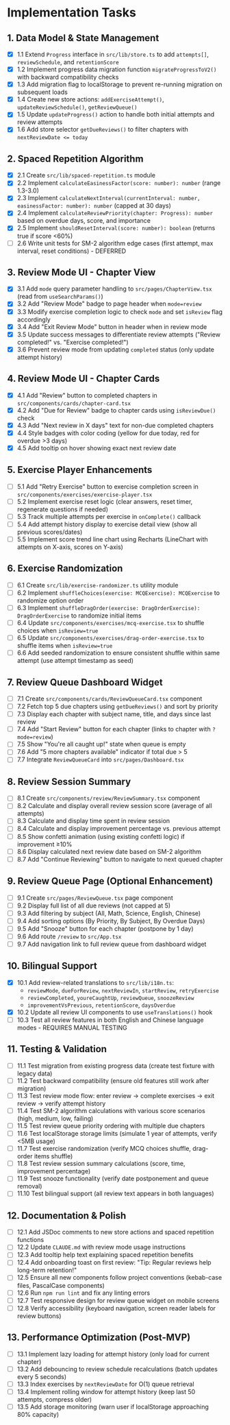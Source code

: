 # Implementation Tasks

## 1. Data Model & State Management

- [x] 1.1 Extend `Progress` interface in `src/lib/store.ts` to add `attempts[]`, `reviewSchedule`, and `retentionScore`
- [x] 1.2 Implement progress data migration function `migrateProgressToV2()` with backward compatibility checks
- [x] 1.3 Add migration flag to localStorage to prevent re-running migration on subsequent loads
- [x] 1.4 Create new store actions: `addExerciseAttempt()`, `updateReviewSchedule()`, `getReviewQueue()`
- [x] 1.5 Update `updateProgress()` action to handle both initial attempts and review attempts
- [x] 1.6 Add store selector `getDueReviews()` to filter chapters with `nextReviewDate <= today`

## 2. Spaced Repetition Algorithm

- [x] 2.1 Create `src/lib/spaced-repetition.ts` module
- [x] 2.2 Implement `calculateEasinessFactor(score: number): number` (range 1.3-3.0)
- [x] 2.3 Implement `calculateNextInterval(currentInterval: number, easinessFactor: number): number` (capped at 30 days)
- [x] 2.4 Implement `calculateReviewPriority(chapter: Progress): number` based on overdue days, score, and importance
- [x] 2.5 Implement `shouldResetInterval(score: number): boolean` (returns true if score <60%)
- [ ] 2.6 Write unit tests for SM-2 algorithm edge cases (first attempt, max interval, reset conditions) - DEFERRED

## 3. Review Mode UI - Chapter View

- [x] 3.1 Add `mode` query parameter handling to `src/pages/ChapterView.tsx` (read from `useSearchParams()`)
- [x] 3.2 Add "Review Mode" badge to page header when `mode=review`
- [x] 3.3 Modify exercise completion logic to check `mode` and set `isReview` flag accordingly
- [x] 3.4 Add "Exit Review Mode" button in header when in review mode
- [x] 3.5 Update success messages to differentiate review attempts ("Review completed!" vs. "Exercise completed!")
- [x] 3.6 Prevent review mode from updating `completed` status (only update attempt history)

## 4. Review Mode UI - Chapter Cards

- [x] 4.1 Add "Review" button to completed chapters in `src/components/cards/chapter-card.tsx`
- [x] 4.2 Add "Due for Review" badge to chapter cards using `isReviewDue()` check
- [x] 4.3 Add "Next review in X days" text for non-due completed chapters
- [x] 4.4 Style badges with color coding (yellow for due today, red for overdue >3 days)
- [x] 4.5 Add tooltip on hover showing exact next review date

## 5. Exercise Player Enhancements

- [ ] 5.1 Add "Retry Exercise" button to exercise completion screen in `src/components/exercises/exercise-player.tsx`
- [ ] 5.2 Implement exercise reset logic (clear answers, reset timer, regenerate questions if needed)
- [ ] 5.3 Track multiple attempts per exercise in `onComplete()` callback
- [ ] 5.4 Add attempt history display to exercise detail view (show all previous scores/dates)
- [ ] 5.5 Implement score trend line chart using Recharts (LineChart with attempts on X-axis, scores on Y-axis)

## 6. Exercise Randomization

- [ ] 6.1 Create `src/lib/exercise-randomizer.ts` utility module
- [ ] 6.2 Implement `shuffleChoices(exercise: MCQExercise): MCQExercise` to randomize option order
- [ ] 6.3 Implement `shuffleDragOrder(exercise: DragOrderExercise): DragOrderExercise` to randomize initial items
- [ ] 6.4 Update `src/components/exercises/mcq-exercise.tsx` to shuffle choices when `isReview=true`
- [ ] 6.5 Update `src/components/exercises/drag-order-exercise.tsx` to shuffle items when `isReview=true`
- [ ] 6.6 Add seeded randomization to ensure consistent shuffle within same attempt (use attempt timestamp as seed)

## 7. Review Queue Dashboard Widget

- [ ] 7.1 Create `src/components/cards/ReviewQueueCard.tsx` component
- [ ] 7.2 Fetch top 5 due chapters using `getDueReviews()` and sort by priority
- [ ] 7.3 Display each chapter with subject name, title, and days since last review
- [ ] 7.4 Add "Start Review" button for each chapter (links to chapter with `?mode=review`)
- [ ] 7.5 Show "You're all caught up!" state when queue is empty
- [ ] 7.6 Add "5 more chapters available" indicator if total due > 5
- [ ] 7.7 Integrate `ReviewQueueCard` into `src/pages/Dashboard.tsx`

## 8. Review Session Summary

- [ ] 8.1 Create `src/components/review/ReviewSummary.tsx` component
- [ ] 8.2 Calculate and display overall review session score (average of all attempts)
- [ ] 8.3 Calculate and display time spent in review session
- [ ] 8.4 Calculate and display improvement percentage vs. previous attempt
- [ ] 8.5 Show confetti animation (using existing confetti logic) if improvement ≥10%
- [ ] 8.6 Display calculated next review date based on SM-2 algorithm
- [ ] 8.7 Add "Continue Reviewing" button to navigate to next queued chapter

## 9. Review Queue Page (Optional Enhancement)

- [ ] 9.1 Create `src/pages/ReviewQueue.tsx` page component
- [ ] 9.2 Display full list of all due reviews (not capped at 5)
- [ ] 9.3 Add filtering by subject (All, Math, Science, English, Chinese)
- [ ] 9.4 Add sorting options (By Priority, By Subject, By Overdue Days)
- [ ] 9.5 Add "Snooze" button for each chapter (postpone by 1 day)
- [ ] 9.6 Add route `/review` to `src/App.tsx`
- [ ] 9.7 Add navigation link to full review queue from dashboard widget

## 10. Bilingual Support

- [x] 10.1 Add review-related translations to `src/lib/i18n.ts`:
  - `reviewMode`, `dueForReview`, `nextReviewIn`, `startReview`, `retryExercise`
  - `reviewCompleted`, `youreCaughtUp`, `reviewQueue`, `snoozeReview`
  - `improvementVsPrevious`, `retentionScore`, `daysOverdue`
- [x] 10.2 Update all review UI components to use `useTranslations()` hook
- [ ] 10.3 Test all review features in both English and Chinese language modes - REQUIRES MANUAL TESTING

## 11. Testing & Validation

- [ ] 11.1 Test migration from existing progress data (create test fixture with legacy data)
- [ ] 11.2 Test backward compatibility (ensure old features still work after migration)
- [ ] 11.3 Test review mode flow: enter review → complete exercises → exit review → verify attempt history
- [ ] 11.4 Test SM-2 algorithm calculations with various score scenarios (high, medium, low, failing)
- [ ] 11.5 Test review queue priority ordering with multiple due chapters
- [ ] 11.6 Test localStorage storage limits (simulate 1 year of attempts, verify <5MB usage)
- [ ] 11.7 Test exercise randomization (verify MCQ choices shuffle, drag-order items shuffle)
- [ ] 11.8 Test review session summary calculations (score, time, improvement percentage)
- [ ] 11.9 Test snooze functionality (verify date postponement and queue removal)
- [ ] 11.10 Test bilingual support (all review text appears in both languages)

## 12. Documentation & Polish

- [ ] 12.1 Add JSDoc comments to new store actions and spaced repetition functions
- [ ] 12.2 Update `CLAUDE.md` with review mode usage instructions
- [ ] 12.3 Add tooltip help text explaining spaced repetition benefits
- [ ] 12.4 Add onboarding toast on first review: "Tip: Regular reviews help long-term retention!"
- [ ] 12.5 Ensure all new components follow project conventions (kebab-case files, PascalCase components)
- [ ] 12.6 Run `npm run lint` and fix any linting errors
- [ ] 12.7 Test responsive design for review queue widget on mobile screens
- [ ] 12.8 Verify accessibility (keyboard navigation, screen reader labels for review buttons)

## 13. Performance Optimization (Post-MVP)

- [ ] 13.1 Implement lazy loading for attempt history (only load for current chapter)
- [ ] 13.2 Add debouncing to review schedule recalculations (batch updates every 5 seconds)
- [ ] 13.3 Index exercises by `nextReviewDate` for O(1) queue retrieval
- [ ] 13.4 Implement rolling window for attempt history (keep last 50 attempts, compress older)
- [ ] 13.5 Add storage monitoring (warn user if localStorage approaching 80% capacity)
